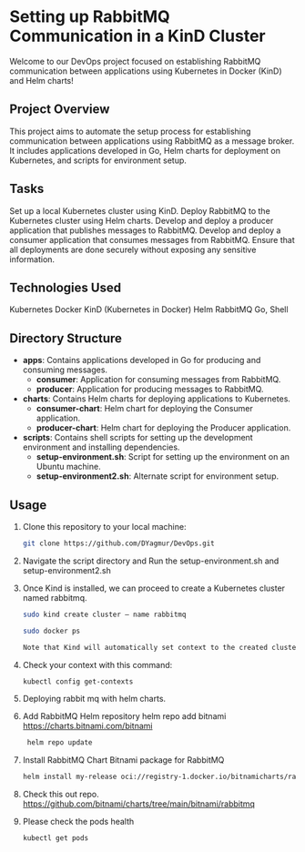 # Setting up RabbitMQ Communication in a KinD Cluster

Welcome to our DevOps project focused on establishing RabbitMQ communication between applications using Kubernetes in Docker (KinD) and Helm charts!

## Project Overview

This project aims to automate the setup process for establishing communication between applications using RabbitMQ as a message broker. It includes applications developed in Go, Helm charts for deployment on Kubernetes, and scripts for environment setup.

## Tasks
Set up a local Kubernetes cluster using KinD.
Deploy RabbitMQ to the Kubernetes cluster using Helm charts.
Develop and deploy a producer application that publishes messages to RabbitMQ.
Develop and deploy a consumer application that consumes messages from RabbitMQ.
Ensure that all deployments are done securely without exposing any sensitive information.
## Technologies Used
Kubernetes
Docker
KinD (Kubernetes in Docker)
Helm
RabbitMQ
Go, Shell

## Directory Structure

- **apps**: Contains applications developed in Go for producing and consuming messages.
  - **consumer**: Application for consuming messages from RabbitMQ.
  - **producer**: Application for producing messages to RabbitMQ.
- **charts**: Contains Helm charts for deploying applications to Kubernetes.
  - **consumer-chart**: Helm chart for deploying the Consumer application.
  - **producer-chart**: Helm chart for deploying the Producer application.
- **scripts**: Contains shell scripts for setting up the development environment and installing dependencies.
  - **setup-environment.sh**: Script for setting up the environment on an Ubuntu machine.
  - **setup-environment2.sh**: Alternate script for environment setup.

## Usage

1. Clone this repository to your local machine:

   ```bash
   git clone https://github.com/DYagmur/DevOps.git

2. Navigate the script directory and Run the setup-environment.sh and setup-environment2.sh


3. Once Kind is installed, we can proceed to create a Kubernetes cluster named rabbitmq.

    ```bash
    sudo kind create cluster — name rabbitmq

    sudo docker ps

    Note that Kind will automatically set context to the created cluster and add a prefix `kind` in front of our cluster name. Hence, our cluster name will be kind-rabbitmq.

3. Check your context with this command:


    ```bash
    kubectl config get-contexts

4. Deploying rabbit mq with helm charts.


5.  Add RabbitMQ Helm repository
    helm repo add bitnami https://charts.bitnami.com/bitnami

     ```bash
      helm repo update

6.  Install RabbitMQ Chart
    Bitnami package for RabbitMQ
     ```bash
    helm install my-release oci://registry-1.docker.io/bitnamicharts/rabbitmq

7.  Check this out repo.
    https://github.com/bitnami/charts/tree/main/bitnami/rabbitmq  

8. Please check the pods health
    ```bash
    kubectl get pods
    
